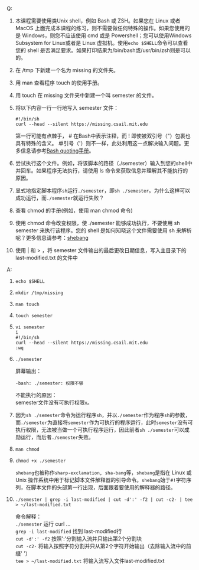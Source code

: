 Q:

1. 本课程需要使用类Unix shell，例如 Bash 或 ZSH。如果您在 Linux 或者 MacOS 上面完成本课程的练习，则不需要做任何特殊的操作。如果您使用的是 Windows，则您不应该使用 cmd 或是 Powershell；您可以使用Windows Subsystem for Linux或者是 Linux 虚拟机。使用```echo $SHELL```命令可以查看您的 shell 是否满足要求。如果打印结果为/bin/bash或/usr/bin/zsh则是可以的。  
2. 在 /tmp 下新建一个名为 missing 的文件夹。  
3. 用 man 查看程序 touch 的使用手册。  
4. 用 touch 在 missing 文件夹中新建一个叫 semester 的文件。
5. 将以下内容一行一行地写入 semester 文件：
    ```shell
    #!/bin/sh
    curl --head --silent https://missing.csail.mit.edu
    ```  
    第一行可能有点棘手， # 在Bash中表示注释，而 ! 即使被双引号（"）包裹也具有特殊的含义。 单引号（'）则不一样，此处利用这一点解决输入问题。更多信息请参考[Bash quoting手册](https://www.gnu.org/software/bash/manual/html_node/Quoting.html)。  
6. 尝试执行这个文件。例如，将该脚本的路径（./semester）输入到您的shell中并回车。如果程序无法执行，请使用 ls 命令来获取信息并理解其不能执行的原因。
7. 显式地指定脚本程序``sh``运行``./semester``，即``sh ./semester``。为什么这样可以成功运行，而``./semester``就运行失败？  
8. 查看 chmod 的手册(例如，使用 man chmod 命令)

9. 使用 chmod 命令改变权限，使 ./semester 能够成功执行，不要使用 sh semester 来执行该程序。您的 shell 是如何知晓这个文件需要使用 sh 来解析呢？更多信息请参考：[shebang](https://en.wikipedia.org/wiki/Shebang_(Unix))

10. 使用 | 和 > ，将 semester 文件输出的最后更改日期信息，写入主目录下的 last-modified.txt 的文件中

A:  

1.   
    ```shell
    echo $SHELL
    ```
2. 
    ```shell
    mkdir /tmp/missing
    ```
3.  
    ```shell
    man touch
    ```
4.  
    ```shell
    touch semester
    ```
5. 
    ```shell
    vi semester
    i
    #!/bin/sh
    curl --head --silent https://missing.csail.mit.edu
    :wq
    ```
6. 
    ```shell
    ./semester
    ```
    屏幕输出：
    ```shell
    -bash: ./semester: 权限不够
    ```  
    不能执行的原因：  
    semester文件没有可执行权限``x``。  

7. 
    因为``sh ./semester``命令为运行程序``sh``，并以``./semester``作为程序``sh``的参数，而``./semester``为直接将``semester``作为可执行的程序运行，此时``semester``没有可执行权限，无法被当做一个可执行程序运行，因此前者``sh ./semester``可以成勋运行，而后者``./semester``失败。  

8. 
    ```shell
    man chmod
    ```
9. 
    ```shell
    chmod +x ./semester
    ```
    ``shebang``也被称作``sharp-exclamation, sha-bang``等，``shebang``是指在 Linux 或 Unix 操作系统中用于标记脚本文件解释器的引导命令。``shebang``始于``#!``字符序列，在脚本文件的头部第一行出现，后面跟着要使用的解释器的路径。  
10. 
    ```shell
    ./semester | grep -i last-modified | cut -d':' -f2 | cut -c2- | tee > ~/last-modified.txt
    ```
    命令解释：  
    ``./semester`` 运行 curl ...  
    ``grep -i last-modified`` 找到 last-modified行  
    ``cut -d':' -f2`` 按照':'分割输入流并只输出第2个分割块  
    ``cut -c2-`` 将输入按照字符分割并只从第2个字符开始输出（去除输入流中的前缀' '）  
    ``tee > ~/last-modified.txt`` 将输入流写入文件last-modified.txt